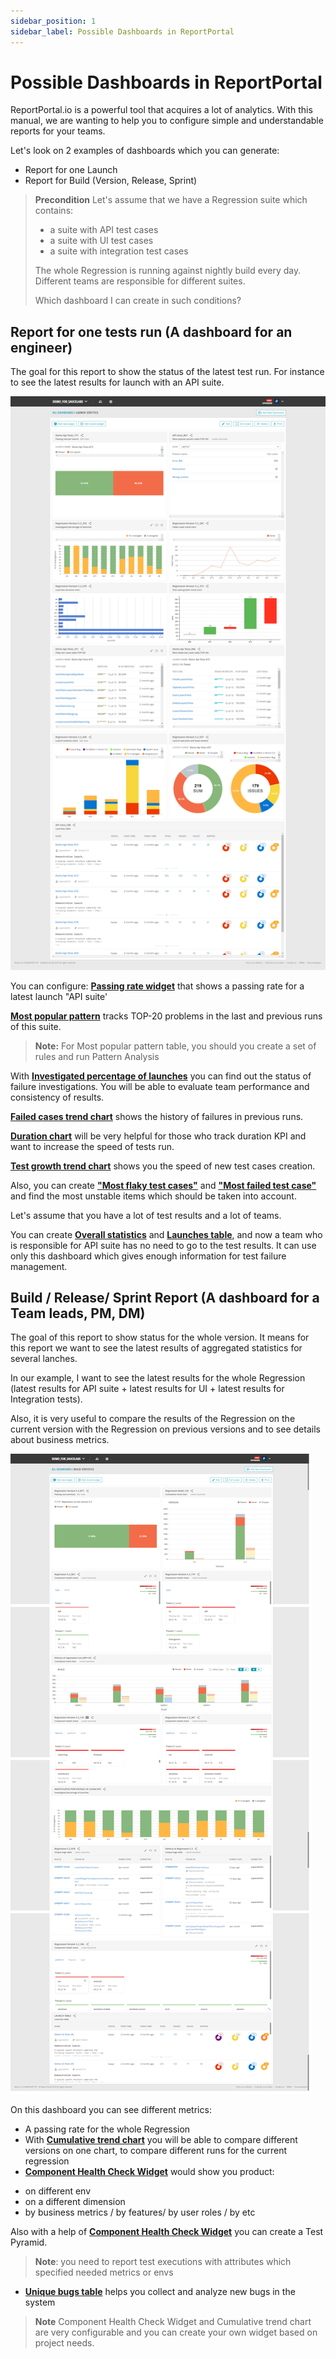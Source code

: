```yaml
---
sidebar_position: 1
sidebar_label: Possible Dashboards in ReportPortal
---
```


# Possible Dashboards in ReportPortal

ReportPortal.io is a powerful tool that acquires a lot of analytics. With this manual, we are wanting to help you to configure simple and understandable reports for your teams.

Let's look on 2 examples of dashboards which you can generate:
* Report for one Launch
* Report for Build (Version, Release, Sprint)

> **Precondition**
> Let's assume that we have a Regression suite which contains:
>
> - a suite with API test cases
> - a suite with UI test cases
> - a suite with integration test cases
>
> The whole Regression is running against nightly build every day.
> Different teams are responsible for different suites.
>
> Which dashboard I can create in such conditions?

##  Report for one tests run (A dashboard for an engineer)

The goal for this report to show the status of the latest test run. For instance to see the latest results for launch with an API suite. 

![Launch Report](img/dashboards/launch-report.png)

You can configure:
[**Passing rate widget**](./PassingRateSummary) that shows a passing rate for a latest launch "API suite'

[**Most popular pattern**](./MostPopularPatternTable) tracks TOP-20 problems in the last and previous runs of this suite. 

> **Note:** For Most popular pattern table, you should you create a set of rules and run Pattern Analysis

With [**Investigated percentage of launches**](./InvestigatedPercentageOfLaunches) you can find out the status of failure investigations. You will be able to evaluate team performance and consistency of results.

[**Failed cases trend chart**](./FailedCasesTrendChart) shows the history of failures in previous runs. 

[**Duration chart**](./LaunchesDurationChart) will be very helpful for those who track duration KPI and want to increase the speed of tests run. 

[**Test growth trend chart**](./Test-casesGrowthTrendChart) shows you the speed of new test cases creation.

Also, you can create [**"Most flaky test cases"**](./FlakyTestCasesTable) and [**"Most failed test case"**](./MostFailedTest-casesTable) and find the most unstable items which should be taken into account.

Let's assume that you have a lot of test results and a lot of teams.

You can create [**Overall statistics**](./OverallStatistics) and [**Launches table**](./LaunchesTable), and now a team who is responsible for API suite has no need to go to the test results. It can use only this dashboard which gives enough information for test failure management.

##  Build / Release/ Sprint Report (A dashboard for a Team leads, PM, DM)

The goal of this report to show status for the whole version. It means for this report we want to see the latest results of aggregated statistics for several lanches.

In our example, I want to see the latest results for the whole Regression (latest results for API suite + latest results for UI + latest results for Integration tests).

Also, it is very useful to compare the results of the Regression on the current version with the Regression on previous versions and to see details about business metrics.

![Build report](img/dashboards/build-report.png)

On this dashboard you can see different metrics:

- A passing rate for the whole Regression
- With [**Cumulative trend chart**](./CumulativeTrendChart) you will be able to compare different versions on one chart, to compare different runs for the current regression
- [**Component Health Check Widget**](./ComponentHealthCheck) would show you product:

* on different env
* on a different dimension
* by business metrics / by features/ by user roles / by etc

Also with a help of [**Component Health Check Widget**](./ComponentHealthCheck) you can create a Test Pyramid.

>**Note**: you need to report test executions with attributes which specified needed metrics or envs

- [**Unique bugs table**](./UniqueBugsTable) helps you collect and analyze new bugs in the system

>**Note** Component Health Check Widget and Cumulative trend chart are very configurable and you can create your own widget based on project needs.



